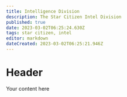 ```yaml
---
title: Intelligence Division
description: The Star Citizen Intel Division
published: true
date: 2023-03-02T06:25:24.630Z
tags: star citizen, intel
editor: markdown
dateCreated: 2023-03-02T06:25:21.946Z
---
```


# Header
Your content here